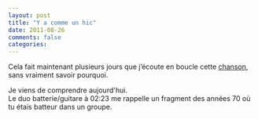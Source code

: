 ```yaml
---
layout: post
title: "Y a comme un hic"
date: 2011-08-26
comments: false
categories: 
---
```

Cela fait maintenant plusieurs jours que j’écoute en boucle cette [chanson][], sans vraiment savoir pourquoi.

Je viens de comprendre aujourd'hui.   
Le duo batterie/guitare à 02:23 me rappelle un fragment des années 70 où tu étais batteur dans un groupe.

  [chanson]: http://www.youtube.com/watch?v=3Kud43hM9vg#t=02m09s "Jenifer, comme un hic"
